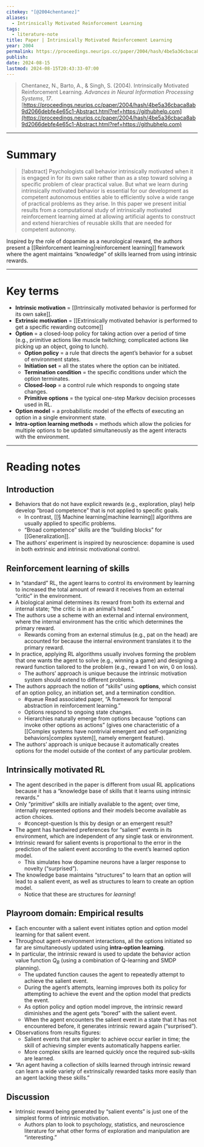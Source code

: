 ```yaml
---
citekey: "[@2004chentanez]"
​aliases:
  - Intrinsically Motivated Reinforcement Learning
tags:
  - literature-note
title: Paper | Intrinsically Motivated Reinforcement Learning
year: 2004
permalink: https://proceedings.neurips.cc/paper/2004/hash/4be5a36cbaca8ab9d2066debfe4e65c1-Abstract.html?ref=https://githubhelp.com
publish: 
date: 2024-08-15
lastmod: 2024-08-15T20:43:33-07:00
---
```

> Chentanez, N., Barto, A., & Singh, S. (2004). Intrinsically Motivated Reinforcement Learning. _Advances in Neural Information Processing Systems_, _17_. [https://proceedings.neurips.cc/paper/2004/hash/4be5a36cbaca8ab9d2066debfe4e65c1-Abstract.html?ref=https://githubhelp.com](https://proceedings.neurips.cc/paper/2004/hash/4be5a36cbaca8ab9d2066debfe4e65c1-Abstract.html?ref=https://githubhelp.com)

---
# Summary


>[!abstract]
>Psychologists call behavior intrinsically motivated when it is engaged in for its own sake rather than as a step toward solving a specific problem of clear practical value. But what we learn during intrinsically motivated behavior is essential for our development as competent autonomous entities able to efficiently solve a wide range of practical problems as they arise. In this paper we present initial results from a computational study of intrinsically motivated reinforcement learning aimed at allowing artificial agents to construct and extend hierarchies of reusable skills that are needed for competent autonomy.

Inspired by the role of dopamine as a neurological reward, the authors present a [[Reinforcement learning|reinforcement learning]] framework where the agent maintains “knowledge” of skills learned from using intrinsic rewards.

---
# Key terms

- **Intrinsic motivation** = [[Intrinsically motivated behavior is performed for its own sake]].
- **Extrinsic motivation** = [[Extrinsically motivated behavior is performed to get a specific rewarding outcome]]
- **Option** = a closed-loop policy for taking action over a period of time (e.g., primitive actions like muscle twitching; complicated actions like picking up an object, going to lunch).
	- **Option policy** = a rule that directs the agent’s behavior for a subset of environment states.
	- **Initiation set** = all the states where the option can be initiated.
	- **Termination condition** = the specific conditions under which the option terminates.
	- **Closed-loop** = a control rule which responds to ongoing state changes.
	- **Primitive options** = the typical one-step Markov decision processes used in RL.
- **Option model** = a probabilistic model of the effects of executing an option in a single environment state.
- **Intra-option learning methods** = methods which allow the policies for multiple options to be updated simultaneously as the agent interacts with the environment.

---
# Reading notes

## Introduction
- Behaviors that do not have explicit rewards (e.g., exploration, play) help develop “broad competence” that is not applied to specific goals.
	- In contrast, [[§ Machine learning|machine learning]] algorithms are usually applied to specific problems.
	- “Broad competence” skills are the “building blocks” for [[Generalization]].
- The authors’ experiment is inspired by neuroscience: dopamine is used in both extrinsic and intrinsic motivational control.

## Reinforcement learning of skills
- In “standard” RL, the agent learns to control its environment by learning to increased the total amount of reward it receives from an external “critic” in the environment.
- A biological animal determines its reward from both its external and internal state; “the critic is in an animal’s head.”
- The authors use a scheme with an external and internal environment, where the internal environment has the critic which determines the primary reward.
	- Rewards coming from an external stimulus (e.g., pat on the head) are accounted for because the internal environment translates it to the primary reward.
- In practice, applying RL algorithms usually involves forming the problem that one wants the agent to solve (e.g., winning a game) and designing a reward function tailored to the problem (e.g., reward 1 on win, 0 on loss). 
	- The authors’ approach is unique because the intrinsic motivation system should extend to different problems.
- The authors approach the notion of “skills” using **options**, which consist of an option policy, an initiation set, and a termination condition.
	- #queue Read associated paper, “A framework for temporal abstraction in reinforcement learning.”
	- Options respond to ongoing state changes.
	- Hierarchies naturally emerge from options because “options can invoke other options as actions” (gives one characteristic of a [[Complex systems have nontrivial emergent and self-organizing behaviors|complex system]], namely emergent feature).
- The authors’ approach is unique because it automatically creates options for the model outside of the context of any particular problem.

## Intrinsically motivated RL
- The agent described in the paper is different from usual RL applications because it has a “knowledge base of skills that it learns using intrinsic rewards.”
- Only “primitive” skills are initially available to the agent; over time, internally represented options and their models become available as action choices.
	- #concept-question Is this by design or an emergent result?
- The agent has hardwired preferences for “salient” events in its environment, which are independent of any single task or environment.
- Intrinsic reward for salient events is proportional to the error in the prediction of the salient event according to the event’s learned option model.
	- This simulates how dopamine neurons have a larger response to novelty (“surprised”).
- The knowledge base maintains “structures” to learn that an option will lead to a salient event, as well as structures to learn to create an option model. 
	- Notice that these are structures for *learning*!

## Playroom domain: Empirical results
- Each encounter with a salient event initiates option and option model learning for that salient event.
- Throughout agent-environment interactions, all the options initiated so far are simultaneously updated using **intra-option learning**.
- In particular, the intrinsic reward is used to update the behavior action value function $Q_B$ (using a combination of Q-learning and SMDP planning).
	- The updated function causes the agent to repeatedly attempt to achieve the salient event.
	- During the agent’s attempts, learning improves both its policy for attempting to achieve the event and the option model that predicts the event.
	- As option policy and option model improve, the intrinsic reward diminishes and the agent gets “bored” with the salient event.
	- When the agent encounters the salient event in a state that it has not encountered before, it generates intrinsic reward again (“surprised”).
- Observations from results figures:
	- Salient events that are simpler to achieve occur earlier in time; the skill of achieving simpler events automatically happens earlier.
	- More complex skills are learned quickly once the required sub-skills are learned.
- “An agent having a collection of skills learned through intrinsic reward can learn a wide variety of extrinsically rewarded tasks more easily than an agent lacking these skills.”

## Discussion
- Intrinsic reward being generated by “salient events” is just one of the simplest forms of intrinsic motivation.
	- Authors plan to look to psychology, statistics, and neuroscience literature for what other forms of exploration and manipulation are “interesting.”